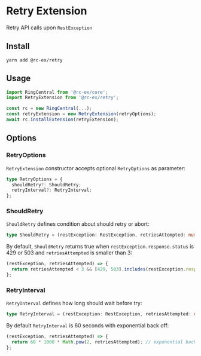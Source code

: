 # Retry Extension

Retry API calls upon `RestException`

## Install

```
yarn add @rc-ex/retry
```

## Usage

```ts
import RingCentral from '@rc-ex/core';
import RetryExtension from '@rc-ex/retry';

const rc = new RingCentral(...);
const retryExtension = new RetryExtension(retryOptions);
await rc.installExtension(retryExtension);
```

## Options

### RetryOptions

`RetryExtension` constructor accepts optional `RetryOptions` as parameter:

```ts
type RetryOptions = {
  shouldRetry?: ShouldRetry;
  retryInterval?: RetryInterval;
};
```

### ShouldRetry

`ShouldRetry` defines condition about should retry or abort:

```ts
type ShouldRetry = (restException: RestException, retriesAttempted: number) => boolean;
```

By default, `ShouldRetry` returns true when `restException.response.status` is 429 or 503 and `retriesAttempted` is smaller than 3:

```ts
(restException, retriesAttempted) => {
  return retriesAttempted < 3 && [429, 503].includes(restException.response.status);
};
```

### RetryInterval

`RetryInterval` defines how long should wait before try:

```ts
type RetryInterval = (restException: RestException, retriesAttempted: number) => number;
```

By default `RetryInterval` is 60 seconds with exponential back off:

```ts
(restException, retriesAttempted) => {
  return 60 * 1000 * Math.pow(2, retriesAttempted); // exponential back off
};
```
